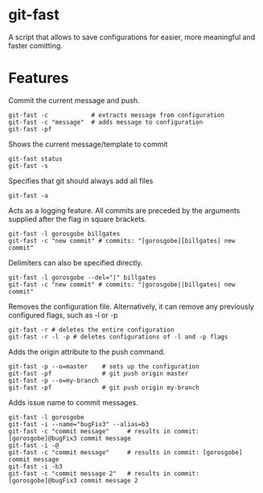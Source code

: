 # git-fast

A script that allows to save configurations for easier, more meaningful and faster comitting.

# Features
Commit the current message and push.
```
git-fast -c            # extracts message from configuration 
git-fast -c "message"  # adds message to configuration
git-fast -pf
```
Shows the current message/template to commit
```
git-fast status
git-fast -s
```
Specifies that git should always add all files
```
git-fast -a
```
Acts as a logging feature. All commits are preceded by the arguments supplied after the flag in square brackets. 
```
git-fast -l gorosgobe billgates
git-fast -c "new commit" # commits: "[gorosgobe][billgates] new commit"
```
Delimiters can also be specified directly.
```
git-fast -l gorosgobe --del="|" billgates
git-fast -c "new commit" # commits: "|gorosgobe||billgates| new commit"
```
Removes the configuration file. Alternatively, it can remove any previously configured flags, such as -l or -p
```
git-fast -r # deletes the entire configuration
git-fast -r -l -p # deletes configurations of -l and -p flags
```
Adds the origin attribute to the push command.
```
git-fast -p --o=master    # sets up the configuration
git-fast -pf              # git push origin master
git-fast -p --o=my-branch
git-fast -pf              # git push origin my-branch
```
Adds issue name to commit messages.
```
git-fast -l gorosgobe
git-fast -i --name="bugFix3" --alias=b3
git-fast -c "commit message"     # results in commit: [gorosgobe]@bugFix3 commit message
git-fast -i -@
git-fast -c "commit message"     # results in commit: [gorosgobe] commit message
git-fast -i -b3
git-fast -c "commit message 2"   # results in commit: [gorosgobe]@bugFix3 commit message 2
```
